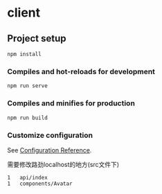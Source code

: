 # client

## Project setup
```
npm install
```

### Compiles and hot-reloads for development
```
npm run serve
```

### Compiles and minifies for production
```
npm run build
```

### Customize configuration
See [Configuration Reference](https://cli.vuejs.org/config/).



需要修改路劲localhost的地方(src文件下)

```
1	api/index	
1	components/Avatar
```

